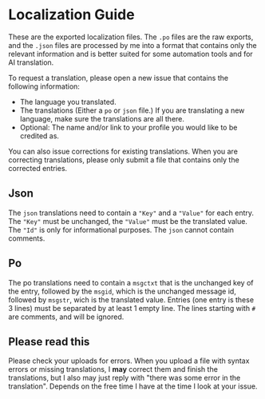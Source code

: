 
# Localization Guide  

These are the exported localization files. The `.po` files are the raw exports, and the `.json` files are processed by me into a format that contains only the relevant information and is better suited for some automation tools and for AI translation.

To request a translation, please open a new issue that contains the following information:  
- The language you translated.
- The translations (Either a `po` or `json` file.) If you are translating a new language, make sure the translations are all there.
- Optional: The name and/or link to your profile you would like to be credited as.

You can also issue corrections for existing translations. When you are correcting translations, please only submit a file that contains only the corrected entries.

## Json

The `json` translations need to contain a `"Key"` and a `"Value"` for each entry. The `"Key"` must be unchanged, the `"Value"` must be the translated value. The `"Id"` is only for informational purposes. The `json` cannot contain comments.

## Po

The po translations need to contain a `msgctxt` that is the unchanged key of the entry, followed by the `msgid`, which is the unchanged message id, followed by `msgstr`, wich is the translated value. Entries (one entry is these 3 lines) must be separated by at least 1 empty line. The lines starting with `#` are comments, and will be ignored.

## Please read this

Please check your uploads for errors. When you upload a file with syntax errors or missing translations, I <strong>may</strong> correct them and finish the translations, but I also may just reply with "there was some error in the translation". Depends on the free time I have at the time I look at your issue.
